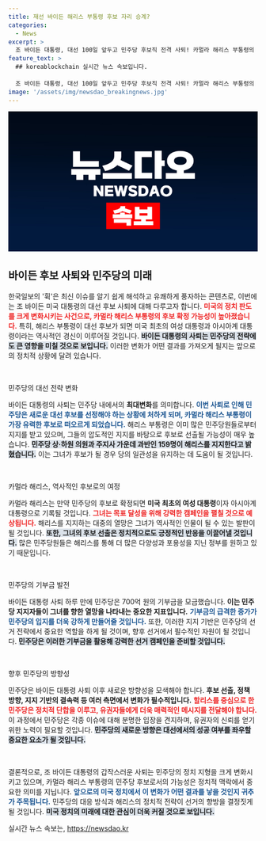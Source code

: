 ```yaml
---
title: 재선 바이든 해리스 부통령 후보 자리 승계?
categories:
  - News
excerpt: >
  조 바이든 대통령, 대선 100일 앞두고 민주당 후보직 전격 사퇴! 카멀라 해리스 부통령의 후보 확정 가능성 높아져. 그녀가 당선되면 미국 최초의 여성 대통령, 아시아계 대통령 기록 도전! 클릭하고 더 알아보세요!
feature_text: >
  ## koreablockchain 실시간 뉴스 속보입니다.

  조 바이든 대통령, 대선 100일 앞두고 민주당 후보직 전격 사퇴! 카멀라 해리스 부통령의 후보 확정 가능성 높아져. 그녀가 당선되면 미국 최초의 여성 대통령, 아시아계 대통령 기록 도전! 클릭하고 더 알아보세요!
image: '/assets/img/newsdao_breakingnews.jpg'
---
```


<p><img src="/assets/img/newsdao_breakingnews.jpg" alt="koreablockchain 속보" /></p>

<h2 data-ke-size="size26">바이든 후보 사퇴와 민주당의 미래</h2>

<p data-ke-size="size16">한국일보의 '휙'은 최신 이슈를 알기 쉽게 해석하고 유쾌하게 풍자하는 콘텐츠로, 이번에는 조 바이든 미국 대통령의 대선 후보 사퇴에 대해 다루고자 합니다. <b><span style="color: #ee2323;">미국의 정치 판도를 크게 변화시키는 사건으로, 카멀라 해리스 부통령의 후보 확정 가능성이 높아졌습니다.</span></b> 특히, 해리스 부통령이 대선 후보가 되면 미국 최초의 여성 대통령과 아시아계 대통령이라는 역사적인 경신이 이루어질 것입니다. <b><span style="background-color: #21538527;">바이든 대통령의 사퇴는 민주당의 전략에도 큰 영향을 미칠 것으로 보입니다.</span></b> 이러한 변화가 어떤 결과를 가져오게 될지는 앞으로의 정치적 상황에 달려 있습니다.</p>

<p data-ke-size="size16">&nbsp;</p>

<p>민주당의 대선 전략 변화</p>

<p data-ke-size="size16">바이든 대통령의 사퇴는 민주당 내에서의 <b>최대변화</b>를 의미합니다. <b><span style="color: #1a5490;">이번 사퇴로 인해 민주당은 새로운 대선 후보를 선정해야 하는 상황에 처하게 되며, 카멀라 해리스 부통령이 가장 유력한 후보로 떠오르게 되었습니다.</span></b> 해리스 부통령은 이미 많은 민주당원들로부터 지지를 받고 있으며, 그들의 압도적인 지지를 바탕으로 후보로 선출될 가능성이 매우 높습니다. <b><span style="background-color: #21538527;">민주당 상·하원 의원과 주지사 가운데 과반인 159명이 해리스를 지지한다고 밝혔습니다.</span></b> 이는 그녀가 후보가 될 경우 당의 일관성을 유지하는 데 도움이 될 것입니다.</p>

<p data-ke-size="size16">&nbsp;</p>

<p>카멀라 해리스, 역사적인 후보로의 여정</p>

<p data-ke-size="size16">카멀라 해리스는 만약 민주당의 후보로 확정되면 <b>미국 최초의 여성 대통령</b>이자 아시아계 대통령으로 기록될 것입니다. <b><span style="color: #ee2323;">그녀는 목표 달성을 위해 강력한 캠페인을 펼칠 것으로 예상됩니다.</span></b> 해리스를 지지하는 대중의 열망은 그녀가 역사적인 인물이 될 수 있는 발판이 될 것입니다. <b><span style="background-color: #21538527;">또한, 그녀의 후보 선출은 정치적으로도 긍정적인 반응을 이끌어낼 것입니다.</span></b> 많은 민주당원들은 해리스를 통해 더 많은 다양성과 포용성을 지닌 정부를 원하고 있기 때문입니다.</p>

<p data-ke-size="size16">&nbsp;</p>

<p>민주당의 기부금 발전</p>

<p data-ke-size="size16">바이든 대통령 사퇴 하루 만에 민주당은 700억 원의 기부금을 모금했습니다. <b>이는 민주당 지지자들이 그녀를 향한 열망을 나타내는 중요한 지표입니다.</b> <b><span style="color: #1a5490;">기부금의 급격한 증가가 민주당의 입지를 더욱 강하게 만들어줄 것입니다.</span></b> 또한, 이러한 지지 기반은 민주당의 선거 전략에서 중요한 역할을 하게 될 것이며, 향후 선거에서 필수적인 자원이 될 것입니다. <b><span style="background-color: #21538527;">민주당은 이러한 기부금을 활용해 강력한 선거 캠페인을 준비할 것입니다.</span></b></p>

<p data-ke-size="size16">&nbsp;</p>

<p>향후 민주당의 방향성</p>

<p data-ke-size="size16">민주당은 바이든 대통령 사퇴 이후 새로운 방향성을 모색해야 합니다. <b>후보 선출, 정책 방향, 지지 기반의 결속력 등 여러 측면에서 변화가 필수적입니다.</b> <b><span style="color: #ee2323;">할리스를 중심으로 한 민주당은 정치적 단합을 이루고, 유권자들에게 더욱 매력적인 메시지를 전달해야 합니다.</span></b> 이 과정에서 민주당은 각종 이슈에 대해 분명한 입장을 견지하며, 유권자의 신뢰를 얻기 위한 노력이 필요할 것입니다. <b><span style="background-color: #21538527;">민주당의 새로운 방향은 대선에서의 성공 여부를 좌우할 중요한 요소가 될 것입니다.</span></b></p>

<p data-ke-size="size16">&nbsp;</p>

<p>결론적으로, 조 바이든 대통령의 갑작스러운 사퇴는 민주당의 정치 지형을 크게 변화시키고 있으며, 카멀라 해리스 부통령의 민주당 후보로서의 가능성은 정치적 맥락에서 중요한 의미를 지닙니다. <b><span style="color: #1a5490;">앞으로의 미국 정치에서 이 변화가 어떤 결과를 낳을 것인지 귀추가 주목됩니다.</span></b> 민주당의 대응 방식과 해리스의 정치적 전략이 선거의 향방을 결정짓게 될 것입니다. <b><span style="background-color: #21538527;">미국 정치의 미래에 대한 관심이 더욱 커질 것으로 보입니다.</span></b></p>
실시간 뉴스 속보는, <a href="https://newsdao.kr" rel="dofollow">https://newsdao.kr</a>


